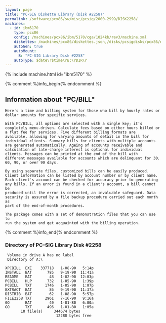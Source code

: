 ```yaml
---
layout: page
title: "PC-SIG Diskette Library (Disk #2258)"
permalink: /software/pcx86/sw/misc/pcsig/2000-2999/DISK2258/
machines:
  - id: ibm5170
    type: pcx86
    config: /machines/pcx86/ibm/5170/cga/1024kb/rev3/machine.xml
    diskettes: /machines/pcx86/diskettes.json,/disks/pcsigdisks/pcx86/diskettes.json
    autoGen: true
    autoMount:
      B: "PC-SIG Library Disk #2258"
    autoType: $date\r$time\rB:\rDIR\r
---
```


{% include machine.html id="ibm5170" %}

{% comment %}info_begin{% endcomment %}

## Information about "PC/BILL"

    Here's a time and billing system for those who bill by hourly rates or
    dollar amounts for specific services.
    
    With PC/BILL, all options are selected with a single key; it's
    completely menu-driven. Calculate fees based on either hours billed or
    a flat fee for services. Five different billing formats are
    available, allowing for varying amounts of detail in the bill for
    individual clients. Summary bills for clients with multiple accounts
    are generated automatically. Ageing of accounts receivable and
    calculation of late-charge interest is optional for individual
    clients. Messages can be printed at the end of the bill with
    different messages available for accounts which are delinquent for 30,
    60, 90, or over 90 days.
    
    By using separate files, customized bills can be easily produced.
    Client information can be listed by account number or by client name.
    Each client's account can be checked for accuracy prior to generating
    any bills. If an error is found in a client's account, a bill cannot be
    produced until the error is corrected, an invaluable safeguard. Data
    security is assured by a file backup procedure carried out each month as
    part of the end-of-month procedures.
    
    The package comes with a set of demonstration files that you can use to
    run the system and get acquainted with the billing operation.
{% comment %}info_end{% endcomment %}


### Directory of PC-SIG Library Disk #2258

     Volume in drive A has no label
     Directory of A:\

    XPCBILL  EXE    337718   1-08-90   5:14p
    INSTALL  BAT       785   9-19-90  11:41a
    README   BAT        48   1-02-90  12:03p
    PCBILL   HLP       732   1-05-90   1:39p
    PCBILL   TXT      1746   1-05-90   1:07p
    EXTRACT  BAT        86   9-19-90  11:37a
    DISTRIB  BAT        62   1-08-90   5:57p
    FILE2258 TXT      2961   7-16-90   9:16a
    GO       BAT        40   1-01-80   6:00a
    GO       TXT       496   1-01-80   1:05a
           10 file(s)     344674 bytes
                           12288 bytes free
